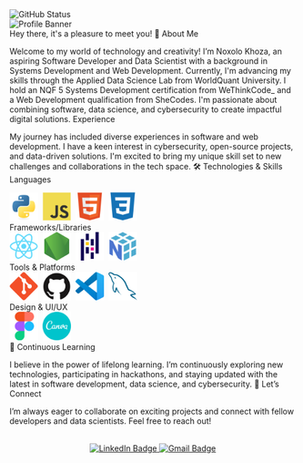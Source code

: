 <div align="left"> <img alt="GitHub Status" src="https://img.shields.io/github/last-commit/NoxoloKhoza/NoxoloKhoza?logo=GitHub&style=for-the-badge"> </div> <div> <img alt="Profile Banner" src="https://res.cloudinary.com/demo/image/upload/sample.jpg"> </div>
Hey there, it's a pleasure to meet you! 👋
About Me

Welcome to my world of technology and creativity! I’m Noxolo Khoza, an aspiring Software Developer and Data Scientist with a background in Systems Development and Web Development. Currently, I'm advancing my skills through the Applied Data Science Lab from WorldQuant University. I hold an NQF 5 Systems Development certification from WeThinkCode_ and a Web Development qualification from SheCodes. I'm passionate about combining software, data science, and cybersecurity to create impactful digital solutions.
Experience

My journey has included diverse experiences in software and web development. I have a keen interest in cybersecurity, open-source projects, and data-driven solutions. I'm excited to bring my unique skill set to new challenges and collaborations in the tech space.
🛠️ Technologies & Skills
Languages
<div> <img src="https://github.com/devicons/devicon/blob/master/icons/python/python-original.svg" title="Python" alt="Python" width="50" height="50"/>&nbsp; <img src="https://github.com/devicons/devicon/blob/master/icons/javascript/javascript-original.svg" title="JavaScript" alt="JavaScript" width="50" height="50"/>&nbsp; <img src="https://github.com/devicons/devicon/blob/master/icons/html5/html5-original.svg" title="HTML5" alt="HTML5" width="50" height="50"/>&nbsp; <img src="https://github.com/devicons/devicon/blob/master/icons/css3/css3-plain.svg" title="CSS3" alt="CSS3" width="50" height="50"/> </div>
Frameworks/Libraries
<div> <img src="https://github.com/devicons/devicon/blob/master/icons/react/react-original.svg" title="React" alt="React" width="50" height="50"/>&nbsp; <img src="https://github.com/devicons/devicon/blob/master/icons/nodejs/nodejs-original.svg" title="Node.js" alt="Node.js" width="50" height="50"/>&nbsp; <img src="https://github.com/devicons/devicon/blob/master/icons/pandas/pandas-original.svg" title="Pandas" alt="Pandas" width="50" height="50"/>&nbsp; <img src="https://github.com/devicons/devicon/blob/master/icons/numpy/numpy-original.svg" title="NumPy" alt="NumPy" width="50" height="50"/> </div>
Tools & Platforms
<div> <img src="https://github.com/devicons/devicon/blob/master/icons/git/git-original.svg" title="Git" alt="Git" width="50" height="50"/>&nbsp; <img src="https://github.com/devicons/devicon/blob/master/icons/github/github-original.svg" title="GitHub" alt="GitHub" width="50" height="50"/>&nbsp; <img src="https://github.com/devicons/devicon/blob/master/icons/vscode/vscode-original.svg" title="VSCode" alt="VSCode" width="50" height="50"/>&nbsp; <img src="https://github.com/devicons/devicon/blob/master/icons/mysql/mysql-original.svg" title="SQL" alt="SQL" width="50" height="50"/> </div>
Design & UI/UX
<div> <img src="https://github.com/devicons/devicon/blob/master/icons/figma/figma-original.svg" title="Figma" alt="Figma" width="50" height="50"/>&nbsp; <img src="https://github.com/devicons/devicon/blob/master/icons/canva/canva-original.svg" title="Canva" alt="Canva" width="50" height="50"/> </div>
🌱 Continuous Learning

I believe in the power of lifelong learning. I’m continuously exploring new technologies, participating in hackathons, and staying updated with the latest in software development, data science, and cybersecurity.
🤝 Let’s Connect

I’m always eager to collaborate on exciting projects and connect with fellow developers and data scientists. Feel free to reach out!
<div id="badges" align="center"> <br> <a href="https://www.linkedin.com/in/noxolokhoza"> <img src="https://img.shields.io/badge/LinkedIn-blue?style=for-the-badge&logo=linkedin&logoColor=white" alt="LinkedIn Badge"/> </a> <a href="mailto:noxolokhoza@gmail.com"> <img src="https://img.shields.io/badge/Gmail-red?style=for-the-badge&logo=gmail&logoColor=white" alt="Gmail Badge"/> </a> </div>